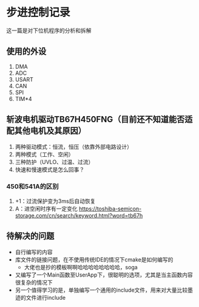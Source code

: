 # 步进控制记录
这一篇是对下位机程序的分析和拆解

## 使用的外设
1. DMA
2. ADC
3. USART
4. CAN
5. SPI
6. TIM*4

## 斩波电机驱动TB67H450FNG（目前还不知道能否适配其他电机及其原因）
1. 两种驱动模式：恒流，恒压（依靠外部电路设计）
2. 两种模式（工作、空闲）
3. 三种防护（UVLO、过温、过流）
4. 快速和慢速模式是怎么回事？

### 450和541A的区别
1. +1：过流保护变为3ms后自动恢复
2. A：进空闲时序有一定变化
   https://toshiba-semicon-storage.com/cn/search/keyword.html?word=tb67h

## 待解决的问题
- 自行编写的内容
- 库文件的链接问题，在不使用传统IDE的情况下cmake是如何编写的
  - 大佬也是抄的模板啊啊哈哈哈哈哈哈哈哈，soga
- 又编写了一个Main函数至UserApp下，很聪明的选项，尤其是当主函数内容很复杂的情况下
- 另一个值得学习的是，单独编写一个通用的include文件，用来对大量比较墨迹的文件进行include